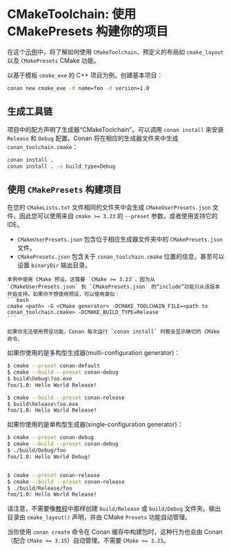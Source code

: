 # CMakeToolchain: 使用 CMakePresets 构建你的项目

在这个[示例](https://docs.conan.io/2/examples/tools/cmake/cmake_toolchain/build_project_cmake_presets.html)中，将了解如何使用 `CMakeToolchain`、预定义的布局如 `cmake_layout` 以及 `CMakePresets` CMake 功能。

以基于模板 `cmake_exe` 的 C++ 项目为例，创建基本项目：

```bash
conan new cmake_exe -d name=foo -d version=1.0
```

## 生成工具链

项目中的配方声明了生成器“CMakeToolchain”。可以调用 `conan install` 来安装 `Release` 和 `Debug` 配置。Conan 将在相应的生成器文件夹中生成 `conan_toolchain.cmake`：

```bash
conan install .
conan install . -s build_type=Debug
```

## 使用 `CMakePresets` 构建项目

在您的 `CMakeLists.txt` 文件相同的文件夹中会生成 `CMakeUserPresets.json` 文件，因此您可以使用来自 `cmake >= 3.23` 的 `--preset` 参数，或者使用支持它的 IDE。

- `CMakeUserPresets.json` 包含位于相应生成器文件夹中的 `CMakePresets.json` 文件。
- `CMakePresets.json` 包含关于 `conan_toolchain.cmake` 位置的信息，甚至可以设置 `binaryDir` 输出目录。

````{attention}
本例中使用 CMake 预设。这需要 `CMake >= 3.23`，因为从 `CMakeUserPresets.json` 到 `CMakePresets.json` 的“include”功能只从该版本开始支持。如果你不想使用预设，可以使用类似：
```bash
cmake <path> -G <CMake generator> -DCMAKE_TOOLCHAIN_FILE=<path to
conan_toolchain.cmake> -DCMAKE_BUILD_TYPE=Release
```

如果你无法使用预设功能，Conan 每次运行 `conan install` 时都会显示确切的 CMake 命令。
````

如果你使用的是多构型生成器(multi-configuration generator)：
```bash
$ cmake --preset conan-default
$ cmake --build --preset conan-debug
$ build\Debug\foo.exe
foo/1.0: Hello World Release!

$ cmake --build --preset conan-release
$ build\Release\foo.exe
foo/1.0: Hello World Release!
```

如果你使用的是单构型生成器(single-configuration generator)：
```bash
$ cmake --preset conan-debug
$ cmake --build --preset conan-debug
$ ./build/Debug/foo
foo/1.0: Hello World Debug!


$ cmake --preset conan-release
$ cmake --build --preset conan-release
$ ./build/Release/foo
foo/1.0: Hello World Release!
```

请注意，不需要像[教程](https://docs.conan.io/2/tutorial/consuming_packages/the_flexibility_of_conanfile_py.html#consuming-packages-flexibility-of-conanfile-py-use-layout)中那样创建 `build/Release` 或 `build/Debug` 文件夹。输出目录由 `cmake_layout()` 声明，并由 CMake `Presets` 功能自动管理。

当你使用 `conan create` 命令在 Conan 缓存中构建包时，这种行为也会由 Conan（配合 `CMake >= 3.15`）自动管理。不需要 `CMake >= 3.23`。